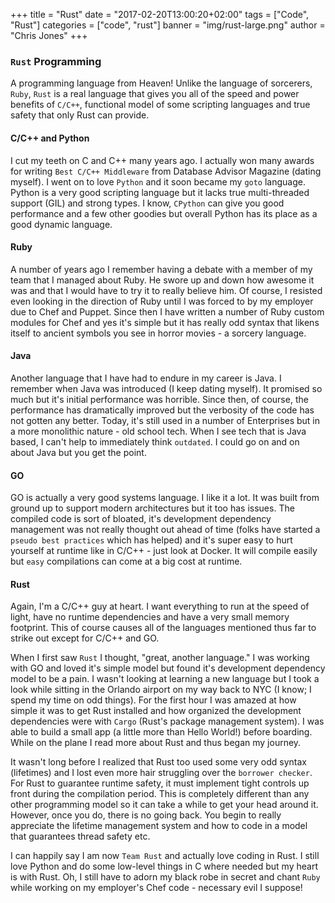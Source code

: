 +++
title = "Rust"
date = "2017-02-20T13:00:20+02:00"
tags = ["Code", "Rust"]
categories = ["code", "rust"]
banner = "img/rust-large.png"
author = "Chris Jones"
+++

### `Rust` Programming

A programming language from Heaven! Unlike the language of sorcerers, `Ruby`, `Rust` is a real language that gives you all of the speed and power benefits of `C/C++`, functional model of some scripting languages and true safety that only Rust can provide.

#### C/C++ and Python
I cut my teeth on C and C++ many years ago. I actually won many awards for writing `Best C/C++ Middleware` from Database Advisor Magazine (dating myself). I went on to love `Python` and it soon became my `goto` language. Python is a very good scripting language but it lacks true multi-threaded support (GIL) and strong types. I know, `CPython` can give you good performance and a few other goodies but overall Python has its place as a good dynamic language.

#### Ruby
A number of years ago I remember having a debate with a member of my team that I managed about Ruby. He swore up and down how awesome it was and that I would have to try it to really believe him. Of course, I resisted even looking in the direction of Ruby until I was forced to by my employer due to Chef and Puppet. Since then I have written a number of Ruby custom modules for Chef and yes it's simple but it has really odd syntax that likens itself to ancient symbols you see in horror movies - a sorcery language.

#### Java
Another language that I have had to endure in my career is Java. I remember when Java was introduced (I keep dating myself). It promised so much but it's initial performance was horrible. Since then, of course, the performance has dramatically improved but the verbosity of the code has not gotten any better. Today, it's still used in a number of Enterprises but in a more monolithic nature - old school tech. When I see tech that is Java based, I can't help to immediately think `outdated`. I could go on and on about Java but you get the point.

#### GO
GO is actually a very good systems language. I like it a lot. It was built from ground up to support modern architectures but it too has issues. The compiled code is sort of bloated, it's development dependency management was not really thought out ahead of time (folks have started a `pseudo best practices` which has helped) and it's super easy to hurt yourself at runtime like in C/C++ - just look at Docker. It will compile easily but `easy` compilations can come at a big cost at runtime.

#### Rust
Again, I'm a C/C++ guy at heart. I want everything to run at the speed of light, have no runtime dependencies and have a very small memory footprint. This of course causes all of the languages mentioned thus far to strike out except for C/C++ and GO.

When I first saw `Rust` I thought, "great, another language." I was working with GO and loved it's simple model but found it's development dependency model to be a pain. I wasn't looking at learning a new language but I took a look while sitting in the Orlando airport on my way back to NYC (I know; I spend my time on odd things). For the first hour I was amazed at how simple it was to get Rust installed and how organized the development dependencies were with `Cargo` (Rust's package management system). I was able to build a small app (a little more than Hello World!) before boarding. While on the plane I read more about Rust and thus began my journey.

It wasn't long before I realized that Rust too used some very odd syntax (lifetimes) and I lost even more hair struggling over the `borrower checker`. For Rust to guarantee runtime safety, it must implement tight controls up front during the compilation period. This is completely different than any other programming model so it can take a while to get your head around it. However, once you do, there is no going back. You begin to really appreciate the lifetime management system and how to code in a model that guarantees thread safety etc.

I can happily say I am now `Team Rust` and actually love coding in Rust. I still love Python and do some low-level things in C where needed but my heart is with Rust. Oh, I still have to adorn my black robe in secret and chant `Ruby` while working on my employer's Chef code - necessary evil I suppose!  
